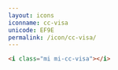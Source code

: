 ```yaml
---
layout: icons
iconname: cc-visa
unicode: EF9E
permalink: /icon/cc-visa/
---
```


``` html
<i class="mi mi-cc-visa"></i>
```
